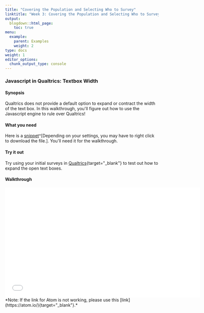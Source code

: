 ```yaml
---
title: "Covering the Population and Selecting Who to Survey"
linktitle: "Week 3: Covering the Population and Selecting Who to Survey"
output:
  blogdown::html_page:
    toc: true
menu:
  example:
    parent: Examples
    weight: 2
type: docs
weight: 1
editor_options: 
  chunk_output_type: console
---
```


### Javascript in Qualtrics: Textbox Width

#### Synopsis
Qualtrics does not provide a default option to expand or contract the width of the text box. In this walkthrough, you'll figure out how to use the Javascript engine to rule over Qualtrics! 

#### What you need
Here is a [snippet](/snippets/text_box_size.txt)^[Depending on your settings, you may have to right click to download the file.]. You'll need it for the walkthrough.

#### Try it out
Try using your initial surveys in [Qualtrics](wvu.qualtrics.com){target="_blank"} to test out how to expand the open text boxes.

#### Walkthrough
<center>
<iframe class="smart-player-embed-container-iframe" id="embeddedSmartPlayerInstance" src="/videos/media/index_player.html?embedIFrameId=embeddedSmartPlayerInstance" width="640" height="360" frameborder="0" scrolling="no"  frameborder="0" webkitAllowFullScreen mozallowfullscreen allowFullScreen></iframe>
</center>
*Note: If the link for Atom is not working, please use this [link](https://atom.io/){target="_blank"}.*





